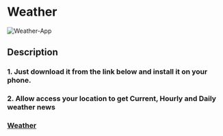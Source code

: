 # Weather
<img src="https://i.ibb.co/F6XcXKk/Weather-App.png" alt="Weather-App"/>

## Description
### 1. Just download it from the link below and install it on your phone. <br/>
### 2. Allow access your location to get Current, Hourly and Daily weather news

### [Weather](https://cutt.ly/cQE8e84)

